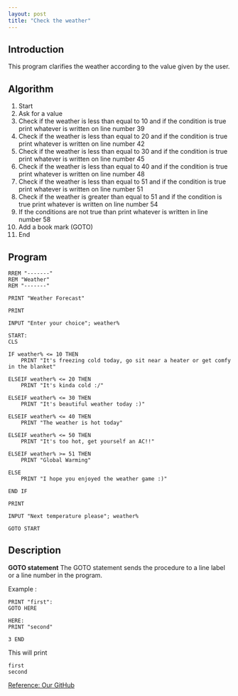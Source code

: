 ```yaml
---
layout: post
title: "Check the weather"
---
```


## Introduction
This program clarifies the weather according to the value given by the user.

## Algorithm
1. Start
1. Ask for a value
1. Check if the weather is less than equal to 10 and if the condition is true print whatever is written on line number 39
1. Check if the weather is less than equal to 20 and if the condition is true print whatever is written on line number 42
1. Check if the weather is less than equal to 30 and if the condition is true print whatever is written on line number 45
1. Check if the weather is less than equal to 40 and if the condition is true print whatever is written on line number 48
1. Check if the weather is less than equal to 51 and if the condition is true print whatever is written on line number 51
1. Check if the weather is greater than equal to 51 and if the condition is true print whatever is written on line number 54
1. If the conditions are not true than print whatever is written in line number 58
1. Add a book mark (GOTO)
1. End

## Program 
```
RREM "-------"
REM "Weather"
REM "-------"

PRINT "Weather Forecast"

PRINT

INPUT "Enter your choice"; weather%

START:
CLS

IF weather% <= 10 THEN
    PRINT "It's freezing cold today, go sit near a heater or get comfy in the blanket"

ELSEIF weather% <= 20 THEN
    PRINT "It's kinda cold :/"

ELSEIF weather% <= 30 THEN
    PRINT "It's beautiful weather today :)"

ELSEIF weather% <= 40 THEN
    PRINT "The weather is hot today"

ELSEIF weather% <= 50 THEN
    PRINT "It's too hot, get yourself an AC!!"

ELSEIF weather% >= 51 THEN
    PRINT "Global Warming"

ELSE
    PRINT "I hope you enjoyed the weather game :)"

END IF

PRINT

INPUT "Next temperature please"; weather%

GOTO START
```

## Description

**GOTO statement**
The GOTO statement sends the procedure to a line label or a line number in the program.

Example :

```
PRINT "first":
GOTO HERE

HERE:
PRINT "second"

3 END  
```
This will print
```
first
second
```

[Reference: Our GitHub](https://github.com/avecnavadita/QBASIC)

